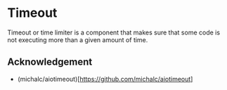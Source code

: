 # Timeout

Timeout or time limiter is a component that makes sure that some code is not executing more than a given amount of time.

## Acknowledgement

- (michalc/aiotimeout)[https://github.com/michalc/aiotimeout]